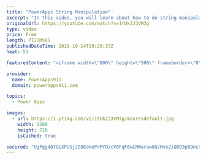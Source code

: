 ```yaml
---
title: "PowerApps String Manipulation"
excerpt: "In this video, you will learn about how to do string manipulation in PowerApps. This core skill helps you when you need to change text that comes from users or data sources to meet your needs. Functions covered include: * Left * Right * Mid * Substitute  * Replace * Find * Len  Check out our upcoming"
originalUrl: https://youtube.com/watch?v=1tUkZJ3VM3g
type: video
price: Free
length: PT27M58S
publishedDateTime: 2018-10-14T20:26:33Z
heat: 51

featuredContent: "<iframe width=\"800\" height=\"500\" frameborder=\"0\" src=\"https://www.youtube.com/embed/1tUkZJ3VM3g\" allow=\"accelerometer; autoplay; encrypted-media; gyroscope; picture-in-picture\" allowfullscreen></iframe>"

provider:
  name: PowerApps911
  domain: powerapps911.com

topics:
  - Power Apps

images:
  - url: https://i.ytimg.com/vi/1tUkZJ3VM3g/maxresdefault.jpg
    width: 1280
    height: 720
    isCached: true

secured: "UgPgg4Q7GiXPUSj2S0EoHePrMYOzcV0FqF6wLMWaraw6Q/Mve2iQDD3pB9ncXiuiPfZ8t8UMd/R9PP/b1F7HgX4eiebZ/kFtJYZO3XQUWuyutopjEcPjCUmGL6UfkIeF0hfTange5IW4FUClkq4aJF5xs/LBqtkMkjKnSG9YWB4rhKNE2uUcsoPvo934wS6f9vTny3Ox7PVnatUMQmzR4BeaVC9Y8zeBG0+hBPpVLPilZS/hzakAkyhRwqXFuUbeioDm1vfyZuJzniiwxlilnbfbLGNUhKANnXmjmlgMMF8vl6bqpayNB4LMjiXQ2yS6ejjRB/7dvza9VKR4omdWrs/aWQNgkCkPoO9tuUB0mv2G/tN++thBz3/j0WhqJFCBC5EJtG6442femw/8HGriimROpCtmYZkUCQ00ucOe3Ig=;8XqDbVZ9R9d/65auBotp0Q=="
---
```


